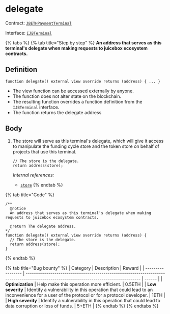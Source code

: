 # delegate

Contract: [`JBETHPaymentTerminal`](../)​‌

Interface: [`IJBTerminal`](../../../../../../protocol/interfaces/ijbterminal.md)

{% tabs %}
{% tab title="Step by step" %}
**An address that serves as this terminal's delegate when making requests to juicebox ecosystem contracts.**

## Definition

```solidity
function delegate() external view override returns (address) { ... }
```

* The view function can be accessed externally by anyone.
* The function does not alter state on the blockchain.
* The resulting function overrides a function definition from the `IJBTerminal` interface.
* The function returns the delegate address

## Body

1.  The store will serve as this terminal's delegate, which will give it access to manipulate the funding cycle store and the token store on behalf of projects that use this terminal.

    ```solidity
    // The store is the delegate.
    return address(store);
    ```

    _Internal references:_

    * [`store`](../properties/store.md)
{% endtab %}

{% tab title="Code" %}
```solidity
/** 
  @notice
  An address that serves as this terminal's delegate when making requests to juicebox ecosystem contracts.

  @return The delegate address.
*/
function delegate() external view override returns (address) {
  // The store is the delegate.
  return address(store);
}
```
{% endtab %}

{% tab title="Bug bounty" %}
| Category          | Description                                                                                                                            | Reward |
| ----------------- | -------------------------------------------------------------------------------------------------------------------------------------- | ------ |
| **Optimization**  | Help make this operation more efficient.                                                                                               | 0.5ETH |
| **Low severity**  | Identify a vulnerability in this operation that could lead to an inconvenience for a user of the protocol or for a protocol developer. | 1ETH   |
| **High severity** | Identify a vulnerability in this operation that could lead to data corruption or loss of funds.                                        | 5+ETH  |
{% endtab %}
{% endtabs %}
